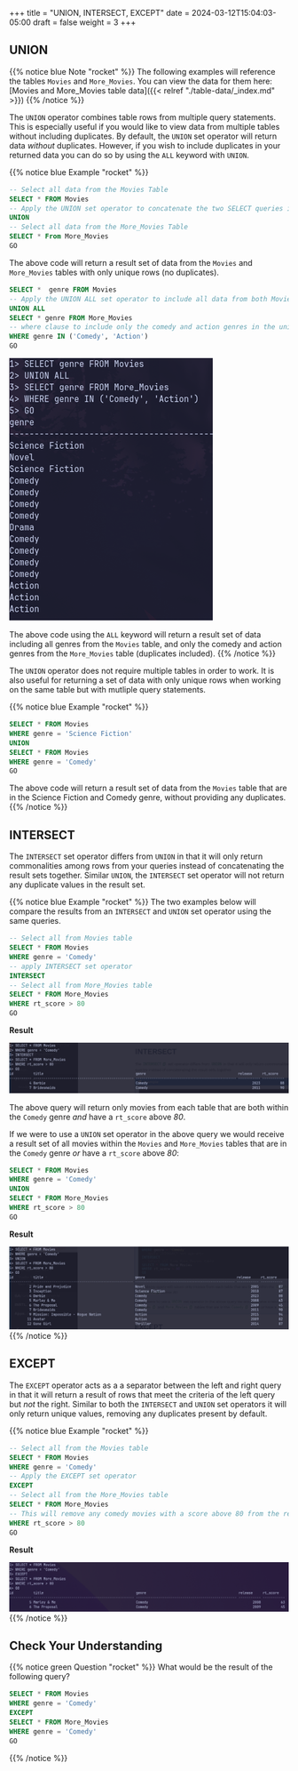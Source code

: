 +++
title = "UNION, INTERSECT, EXCEPT"
date = 2024-03-12T15:04:03-05:00
draft = false
weight = 3
+++

## UNION

{{% notice blue Note "rocket" %}}
The following examples will reference the tables `Movies` and `More_Movies`. You can view the data for them here: [Movies and More_Movies table data]({{< relref "./table-data/_index.md" >}})
{{% /notice %}}

The `UNION` operator combines table rows from multiple query statements. This is especially useful if you would like to view data from multiple tables without including duplicates. By default, the `UNION` set operator will return data *without* duplicates. However, if you wish to include duplicates in your returned data you can do so by using the `ALL` keyword with `UNION`.

{{% notice blue Example "rocket" %}}
```sql
-- Select all data from the Movies Table
SELECT * FROM Movies
-- Apply the UNION set operator to concatenate the two SELECT queries into a single result
UNION
-- Select all data from the More_Movies Table
SELECT * From More_Movies
GO
```

The above code will return a result set of data from the `Movies` and `More_Movies` tables with only unique rows (no duplicates).

```sql
SELECT *  genre FROM Movies
-- Apply the UNION ALL set operator to include all data from both Movies and More_Movies tables
UNION ALL
SELECT * genre FROM More_Movies
-- where clause to include only the comedy and action genres in the union
WHERE genre IN ('Comedy', 'Action')
GO
```

![UNION query to return ALL genres from the Movies table, but only the comedy and action genres from the More_Movies table](pictures/union-all.png?classes=border)

The above code using the `ALL` keyword will return a result set of data including all genres from the `Movies` table, and only the comedy and action genres from the `More_Movies` table (duplicates included).
{{% /notice %}}

The `UNION` operator does not require multiple tables in order to work. It is also useful for returning a set of data with only unique rows when working on the same table but with mutliple query statements.

{{% notice blue Example "rocket" %}}
```sql
SELECT * FROM Movies
WHERE genre = 'Science Fiction'
UNION
SELECT * FROM Movies
WHERE genre = 'Comedy'
GO
```

The above code will return a result set of data from the `Movies` table that are in the Science Fiction and Comedy genre, without providing any duplicates.
{{% /notice %}}

## INTERSECT

The `INTERSECT` set operator differs from `UNION` in that it will only return commonalities among rows from your queries instead of concatenating the result sets together. Similar `UNION`, the `INTERSECT` set operator will not return any duplicate values in the result set.

{{% notice blue Example "rocket" %}}
The two examples below will compare the results from an `INTERSECT` and `UNION` set operator using the same queries.

```sql
-- Select all from Movies table
SELECT * FROM Movies
WHERE genre = 'Comedy'
-- apply INTERSECT set operator
INTERSECT
-- Select all from More_Movies table
SELECT * FROM More_Movies
WHERE rt_score > 80
GO
```

**Result**

![Result set returned from running an INTERSECT query against the movies and more_movies tables](pictures/intersect-example.png?classes=border)

The above query will return only movies from each table that are both within the `Comedy` genre *and* have a `rt_score` above *80*.

If we were to use a `UNION` set operator in the above query we would receive a result set of all movies within the  `Movies` and `More_Movies` tables that are in the `Comedy` genre *or* have a `rt_score` above *80*:

```sql
SELECT * FROM Movies
WHERE genre = 'Comedy'
UNION
SELECT * FROM More_Movies
WHERE rt_score > 80
GO
```

**Result**

![Result set returned from running a UNION set operator with the same queries as the above INTERSECT query](pictures/intersect-union-compare.png?classes=border)
{{% /notice %}}

## EXCEPT

The `EXCEPT` operator acts as a a separator between the left and right query in that it will return a result of rows that meet the criteria of the left query but *not* the right. Similar to both the `INTERSECT` and `UNION` set operators it will only return unique values, removing any duplicates present by default.

{{% notice blue Example "rocket" %}}
```sql
-- Select all from the Movies table
SELECT * FROM Movies
WHERE genre = 'Comedy'
-- Apply the EXCEPT set operator
EXCEPT
-- Select all from the More_Movies table
SELECT * FROM More_Movies
-- This will remove any comedy movies with a score above 80 from the result
WHERE rt_score > 80
GO
```

**Result**

![Query run using the EXCEPT set operator on the Movies and More_Movies tables](pictures/except-example.png?classes=border)
{{% /notice %}}

## Check Your Understanding

{{% notice green Question "rocket" %}}
What would be the result of the following query?

```sql
SELECT * FROM Movies
WHERE genre = 'Comedy'
EXCEPT
SELECT * FROM More_Movies
WHERE genre = 'Comedy'
GO
```
<!-- Solution: No Result -->
{{% /notice %}}
